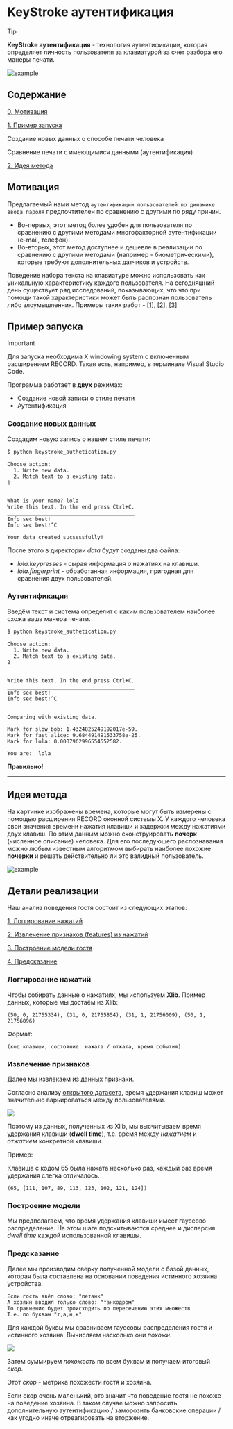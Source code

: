 # KeyStroke аутентификация

> [!TIP]
> **KeyStroke аутентификация** - технология аутентификации, которая определяет личность пользователя за клавиатурой за счет разбора его манеры печати. 

![example](Pictures/keystroke-dynamics-feature.png) 

## Содержание

[0. Мотивация](#0)

[1. Пример запуска](#1)

Создание новых данных о способе печати человека

Сравнение печати с имеющимися данными (аутентификация)

[2. Идея метода](#2)

<a name="0"></a>
## Мотивация

Предлагаемый нами метод `аутентификации пользователей по динамике ввода пароля` предпочтителен по сравнению с другими по ряду причин. 
- Во-первых, этот метод более удобен для пользователя по сравнению с другими методами многофакторной аутентификации (e-mail, телефон).
- Во-вторых, этот метод доступнее и дешевле в реализации по сравнению с другими методами (например - биометрическими), которые требуют дополнительных датчиков и устройств.

Поведение набора текста на клавиатуре можно использовать как уникальную характеристику каждого пользователя. На сегодняшний день существует ряд исследований, показывающих, что что при помощи такой характеристики может быть распознан пользователь либо злоумышленник. Примеры таких работ - [[1]](https://www.sciencedirect.com/science/article/pii/S0167404814000893), [[2]](https://www.iaeng.org/publication/IMECS2018/IMECS2018_pp399-404.pdf), [[3]](https://dl.acm.org/doi/10.1145/1978942.1979046)

<a name="1"></a>
## Пример запуска

> [!IMPORTANT]
> Для запуска необходима X windowing system с включенным расширением RECORD. Такая есть, например, в терминале Visual Studio Code.

Программа работает в **двух** режимах:

* Создание новой записи о стиле печати
* Аутентификация


### Создание новых данных

Создадим новую запись о нашем стиле печати:

```bash
$ python keystroke_authetication.py
```
```
Choose action:
  1. Write new data.
  2. Match text to a existing data.
1


What is your name? lola
Write this text. In the end press Ctrl+C.
_________________________________________
Info sec best!
Info sec best!^C

Your data created sucsessfully!
```
После этого в директории *data* будут созданы два файла:

* *lola.keypresses* - сырая информация о нажатиях на клавиши.
* *lola.fingerprint* - обработанная информация, пригодная для сравнения двух пользователей.

### Аутентификация

Введём текст и система определит с каким пользователем наиболее схожа ваша манера печати.

```bash
$ python keystroke_authetication.py
```
```
Choose action:
  1. Write new data.
  2. Match text to a existing data.
2


Write this text. In the end press Ctrl+C.
_________________________________________
Info sec best!
Info sec best!^C


Comparing with existing data.

Mark for slow_bob: 1.4324825249192017e-59.
Mark for fast_alice: 9.684491491533758e-25.
Mark for lola: 0.0007962996554552582.

You are:  lola
```
**Правильно!**

-----------------------------------------------------------------------------

 
 <a name="2"></a>
 ## Идея метода

На картинке изображены времена, которые могут быть измерены с помощью расширения RECORD оконной системы X. У каждого человека свои значения времени нажатия клавиши и задержки между нажатиями двух клавиш. По этим данным можно сконструировать **почерк** (численное описание) человека. Для его последующего распознавания можно любым известным алгоритмом выбирать наиболее похожие **почерки** и решать действительно ли это валидный пользователь.

![example](Pictures/alg.jpg) 

## Детали реализации

Наш анализ поведения гостя состоит из следующих этапов:

[1. Логгирование нажатий](#log)

[2. Извлечение признаков (features) из нажатий](#feature)

[3. Построение модели гостя](#model)

[4. Предсказание](#predict)

<a name="log"></a>
### Логгирование нажатий

Чтобы собирать данные о нажатиях, мы используем **Xlib**.
Пример данных, которые мы достаём из Xlib:

```
(50, 0, 21755334), (31, 0, 21755854), (31, 1, 21756009), (50, 1, 21756096)
```

Формат:

```
(код клавиши, состояние: нажата / отжата, время события)
```

<a name="feature"></a>
### Извлечение признаков

Далее мы извлекаем из данных признаки.

Согласно анализу [открытого датасета](https://www.kaggle.com/competitions/keystroke-dynamics-challenge-1/data), время удержания клавиш может значительно варьироваться между пользователями.

![](./Pictures/dwell-time.png)

Поэтому из данных, полученных из Xlib, мы высчитываем время удержания клавиши (**dwell time**),
т.е. время между *нажатием* и *отжатием* конкретной клавиши.

Пример:

Клавиша с кодом 65 была нажата несколько раз, каждый раз время удержания слегка отличалось.
```
(65, [111, 107, 89, 113, 123, 102, 121, 124])
```

<a name="model"></a>
### Построение модели

Мы предполагаем, что время удержания клавиши имеет гауссово распределение.
На этом шаге подсчитываются среднее и дисперсия *dwell time* каждой использованной клавишы.

<a name="predict"></a>
### Предсказание

Далее мы производим сверку полученной модели с базой данных, которая была
составлена на основании поведения истинного хозяина устройства.

```
Если гость ввёл слово: "петанк"
А хозяин вводил только слово: "танкодром"
То сравнению будет происходить по пересечению этих множеств
Т.е. по буквам "т,а,н,к"
```

Для каждой буквы мы сравниваем гауссовы распределения гостя и истинного хозяина. Вычисляем насколько они *похожи*.

![](./Pictures/gaussians.gif)

Затем суммируем *похожесть* по всем буквам и получаем итоговый *скор*.

Этот *скор* - метрика похожести гостя и хозяина.

Если скор очень маленький, это значит что поведение гостя не похоже на поведение хозяина.
В таком случае можно запросить дополнительную аутентификацию / заморозить банковские операции / как
угодно иначе отреагировать на вторжение.
